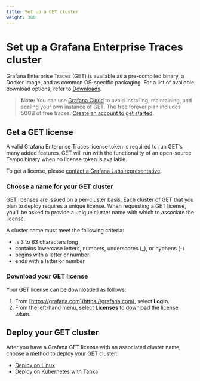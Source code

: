 ```yaml
---
title: Set up a GET cluster
weight: 300
---
```


# Set up a Grafana Enterprise Traces cluster

Grafana Enterprise Traces (GET) is available as a pre-compiled binary, a Docker image, and as common OS-specific packaging. For a list of available download options, refer to [Downloads](../downloads).

> **Note:** You can use [Grafana Cloud](https://grafana.com/products/cloud/features/#cloud-traces) to avoid installing, maintaining, and scaling your own instance of GET. The free forever plan includes 50GB of free traces. [Create an account to get started](https://grafana.com/auth/sign-up/create-user?pg=docs-enterprise-traces&plcmt=in-text).

## Get a GET license

A valid Grafana Enterprise Traces license token is required to run GET's many added features. GET will run with the functionality of an open-source Tempo binary when no license token is available.

To get a license, please [contact a Grafana Labs representative](https://grafana.com/contact?about=grafana-enterprise-logs&amp;pg=prod-gme&amp;plcmt=hero-btn-1).

### Choose a name for your GET cluster

GET licenses are issued on a per-cluster basis. Each cluster of GET that you plan to deploy requires a unique license. When requesting a GET license, you'll be asked to provide a unique cluster name with which to associate the license.

A cluster name must meet the following criteria:

- is 3 to 63 characters long
- contains lowercase letters, numbers, underscores (_), or hyphens (-)
- begins with a letter or number
- ends with a letter or number

### Download your GET license

Your GET license can be downloaded as follows:

1. From [https://grafana.com](https://grafana.com), select **Login**.
1. From the left-hand menu, select **Licenses** to download the license token.

## Deploy your GET cluster

After you have a Grafana GET license with an associated cluster name, choose a method to deploy your GET cluster:

- [Deploy on Linux](linux)
- [Deploy on Kubernetes with Tanka](tanka)
